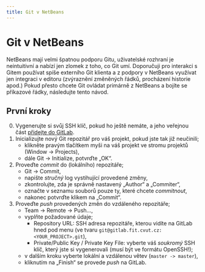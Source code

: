 ```yaml
---
title: Git v NetBeans
---
```


Git v NetBeans
==============

NetBeans mají velmi špatnou podporu Gitu, uživatelské rozhraní je neintuitivní a nabízí jen zlomek z toho, co Git umí. Doporučuji pro interakci s Gitem používat spíše externího Git klienta a z podpory v NetBeans využívat jen integraci v editoru (zvýraznění změněných řádků, procházení historie apod.) Pokud přesto chcete Git ovládat primárně z NetBeans a bojíte se příkazové řádky, následujte tento návod.

První kroky
-----------

0. Vygenerujte si svůj SSH klíč, pokud ho ještě nemáte, a jeho veřejnou část [přidejte do GitLab](https://gitlab.fit.cvut.cz/keys).
1. Inicializujte nový Git repozitář pro váš projekt, pokud jste tak již neučinili;
   * klikněte pravým tlačítkem myši na váš projekt ve stromu projektů (Window → Projects),
   * dále Git → Initialize, potvrďte „OK“.
2. Proveďte _commit_ do (lokálního) repozitáře;
   * Git → Commit,
   * napište _stručný_ log vystihující provedené změny,
   * zkontrolujte, zda je správně nastavený „Author“ a „Commiter“,
   * označte v seznamu souborů pouze ty, které chcete _commitnout_,
   * nakonec potvrďte klikem na „Commit“.
3. Proveďte _push_ provedených změn do vzdáleného repozitáře;
   * Team → Remote → Push…,
   * vyplňte požadované údaje;
      * Repository URL: SSH adresa repozitáře, kterou vidíte na GitLab hned pod menu (ve tvaru `git@gitlab.fit.cvut.cz:<YOUR_PROJECT>.git`),
      * Private/Public Key / Private Key File: vyberte váš _soukromý_ SSH klíč, který jste si vygenerovali (musí být ve formátu OpenSSH!);
   * v dalším kroku vyberte lokální a vzdálenou větev (`master -> master`),
   * kliknutím na „Finish“ se provede _push_ na GitLab.
